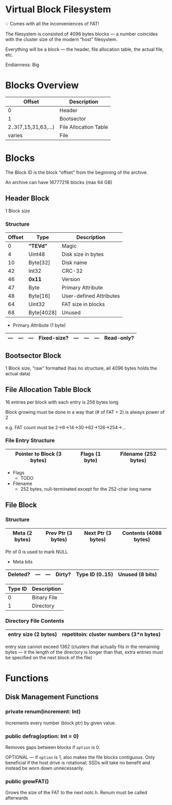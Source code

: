 # Virtual Block Filesystem

<aside>
💡 Comes with all the inconveniences of FAT!
</aside>

The filesystem is consisted of 4096 bytes blocks — a number coincides with the cluster size of the modern “host” filesystem.

Everything will be a block — the header, file allocation table, the actual file, etc.

Endianness: Big

# Blocks Overview

| Offset | Description |
| --- | --- |
| 0 | Header |
| 1 | Bootsector |
| 2..3(7,15,31,63,…) | File Allocation Table |
| varies | File |

# Blocks

The Block ID is the block “offset” from the beginning of the archive.

An archive can have 16777216 blocks (max 64 GB)

## Header Block

1 Block size

### Structure

| Offset | Type       | Description |
| --- |------------| --- |
| 0 | **“TEVd”**     | Magic |
| 4 | Uint48     | Disk size in bytes |
| 10 | Byte[32]   | Disk name |
| 42 | Int32      | CRC-32 |
| 46 | **0x11**       | Version |
| 47 | Byte       | Primary Attribute |
| 48 | Byte[16]   | User-defined Attributes |
| 64 | Uint32     | FAT size in blocks |
| 68 | Byte[4028] | Unused |
- Primary Attribute (1 byte)


| — | — | — | Fixed-size? | — | — | — | Read-only? |
| --- | --- | --- | --- | --- | --- | --- | --- |

## Bootsector Block

1 Block size, “raw” formatted (has no structure, all 4096 bytes holds the actual data)

## File Allocation Table Block

16 entries per block with each entry is 256 bytes long

Block growing must be done in a way that (# of FAT + 2) is always power of 2

e.g. FAT count must be 2→6→14→30→62→126→254→…

### File Entry Structure

| Pointer to Block (3 bytes) | Flags (1 byte) | Filename (252 bytes) |
| --- | --- |----------------------|
- Flags
    - TODO
- Filename
    - 252 bytes, null-terminated except for the 252-char long name

## File Block

### Structure

| Meta (2 bytes) | Prev Ptr (3 bytes) | Next Ptr (3 bytes) | Contents (4088 bytes) |
| --- | --- | --- |-----------------------|

Ptr of 0 is used to mark NULL

- Meta bits

| Deleted? | — | — | Dirty? | Type ID (0..15) | Unused (8 bits) |
| --- | --- | --- | --- | --- |-----------------|

| Type ID | Description |
| --- | --- |
| 0 | Binary File |
| 1 | Directory |

### Directory File Contents
| entry size (2 bytes) | repetitoin: cluster numbers (3*n bytes) |
| --- |-----------------------------------------|

entry size cannot exceed 1362 (clusters that actually fits in the remaining bytes — it the length of the directory is longer than that, extra entries must be specified on the next block of the file)

# Functions

## Disk Management Functions

### private renum(increment: Int)

Increments every number (block ptr) by given value.

### public defrag(option: Int = 0)

Removes gaps between blocks if `option` is 0.

OPTIONAL — if `option` is 1, also makes the file blocks contiguous. Only beneficial if the host drive is rotational; SSDs will take no benefit and instead be worn down unnecessarily.

### public growFAT()

Grows the size of the FAT to the next notc.h. Renum must be called afterwards